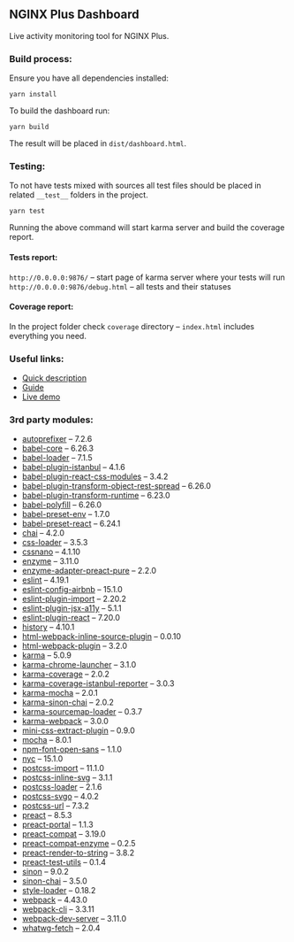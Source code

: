 ## NGINX Plus Dashboard

Live activity monitoring tool for NGINX Plus.

### Build process:

Ensure you have all dependencies installed:
```
yarn install
```

To build the dashboard run:
```
yarn build
```
The result will be placed in `dist/dashboard.html`.

### Testing:

To not have tests mixed with sources all test files should be placed in related `__test__` folders in the project.

```
yarn test
```
Running the above command will start karma server and build the coverage report.

#### Tests report:

`http://0.0.0.0:9876/` – start page of karma server where your tests will run
`http://0.0.0.0:9876/debug.html` – all tests and their statuses

#### Coverage report:

In the project folder check `coverage` directory – `index.html` includes everything you need.

### Useful links:
* [Quick description](https://www.nginx.com/products/nginx/live-activity-monitoring/)
* [Guide](https://docs.nginx.com/nginx/admin-guide/monitoring/live-activity-monitoring/#using-the-dashboard)
* [Live demo](https://demo.nginx.com/)

### 3rd party modules:
* [autoprefixer](https://www.npmjs.com/package/autoprefixer) – 7.2.6
* [babel-core](https://github.com/babel/babel/tree/master/packages/babel-core) – 6.26.3
* [babel-loader](https://github.com/babel/babel-loader) – 7.1.5
* [babel-plugin-istanbul](https://github.com/istanbuljs/babel-plugin-istanbul) – 4.1.6
* [babel-plugin-react-css-modules](https://github.com/gajus/babel-plugin-react-css-modules) – 3.4.2
* [babel-plugin-transform-object-rest-spread](https://www.npmjs.com/package/babel-plugin-transform-object-rest-spread) – 6.26.0
* [babel-plugin-transform-runtime](https://www.npmjs.com/package/babel-plugin-transform-runtime) – 6.23.0
* [babel-polyfill](https://www.npmjs.com/package/babel-polyfill) – 6.26.0
* [babel-preset-env](https://www.npmjs.com/package/babel-preset-env) – 1.7.0
* [babel-preset-react](https://www.npmjs.com/package/babel-preset-react) – 6.24.1
* [chai](https://www.npmjs.com/package/chai) – 4.2.0
* [css-loader](https://www.npmjs.com/package/css-loader) – 3.5.3
* [cssnano](https://www.npmjs.com/package/cssnano) – 4.1.10
* [enzyme](https://www.npmjs.com/package/enzyme) – 3.11.0
* [enzyme-adapter-preact-pure](https://www.npmjs.com/package/enzyme-adapter-preact-pure) – 2.2.0
* [eslint](https://www.npmjs.com/package/eslint) – 4.19.1
* [eslint-config-airbnb](https://www.npmjs.com/package/eslint-config-airbnb) – 15.1.0
* [eslint-plugin-import](https://www.npmjs.com/package/eslint-plugin-import) – 2.20.2
* [eslint-plugin-jsx-a11y](https://www.npmjs.com/package/eslint-plugin-jsx-a11y) – 5.1.1
* [eslint-plugin-react](https://www.npmjs.com/package/eslint-plugin-react) – 7.20.0
* [history](https://www.npmjs.com/package/history) – 4.10.1
* [html-webpack-inline-source-plugin](https://www.npmjs.com/package/html-webpack-inline-source-plugin) – 0.0.10
* [html-webpack-plugin](https://www.npmjs.com/package/html-webpack-plugin) – 3.2.0
* [karma](https://github.com/karma-runner/karma) – 5.0.9
* [karma-chrome-launcher](https://www.npmjs.com/package/karma-chrome-launcher) – 3.1.0
* [karma-coverage](https://www.npmjs.com/package/karma-coverage) – 2.0.2
* [karma-coverage-istanbul-reporter](https://www.npmjs.com/package/karma-coverage-istanbul-reporter) – 3.0.3
* [karma-mocha](https://www.npmjs.com/package/karma-mocha) – 2.0.1
* [karma-sinon-chai](https://www.npmjs.com/package/karma-sinon-chai) – 2.0.2
* [karma-sourcemap-loader](https://www.npmjs.com/package/karma-sourcemap-loader) – 0.3.7
* [karma-webpack](https://www.npmjs.com/package/karma-webpack) – 3.0.0
* [mini-css-extract-plugin](https://www.npmjs.com/package/mini-css-extract-plugin) – 0.9.0
* [mocha](https://www.npmjs.com/package/mocha) – 8.0.1
* [npm-font-open-sans](https://github.com/dasrick/npm-font-open-sans) – 1.1.0
* [nyc](https://www.npmjs.com/package/nyc) – 15.1.0
* [postcss-import](https://www.npmjs.com/package/postcss-import) – 11.1.0
* [postcss-inline-svg](https://github.com/TrySound/postcss-inline-svg/) – 3.1.1
* [postcss-loader](https://www.npmjs.com/package/postcss-loader) – 2.1.6
* [postcss-svgo](https://www.npmjs.com/package/postcss-svgo) – 4.0.2
* [postcss-url](https://github.com/postcss/postcss-url/) – 7.3.2
* [preact](https://www.npmjs.com/package/preact) – 8.5.3
* [preact-portal](https://www.npmjs.com/package/preact-portal) – 1.1.3
* [preact-compat](https://www.npmjs.com/package/preact-compat) – 3.19.0
* [preact-compat-enzyme](https://www.npmjs.com/package/preact-compat-enzyme) – 0.2.5
* [preact-render-to-string](https://www.npmjs.com/package/preact-render-to-string) – 3.8.2
* [preact-test-utils](https://www.npmjs.com/package/preact-test-utils) – 0.1.4
* [sinon](https://www.npmjs.com/package/sinon) – 9.0.2
* [sinon-chai](https://www.npmjs.com/package/sinon-chai) – 3.5.0
* [style-loader](https://www.npmjs.com/package/style-loader) – 0.18.2
* [webpack](https://www.npmjs.com/package/webpack) – 4.43.0
* [webpack-cli](https://www.npmjs.com/package/webpack-cli) – 3.3.11
* [webpack-dev-server](https://www.npmjs.com/package/webpack-dev-server) – 3.11.0
* [whatwg-fetch](https://www.npmjs.com/package/whatwg-fetch) – 2.0.4
